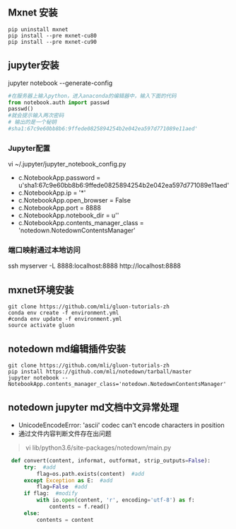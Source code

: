 ## Mxnet 安装
``` shell
pip uninstall mxnet
pip install --pre mxnet-cu80 
pip install --pre mxnet-cu90 
```


## jupyter安装

jupyter notebook --generate-config

``` python
#在服务器上输入python，进入anaconda的编辑器中，输入下面的代码
from notebook.auth import passwd
passwd()
#就会提示输入两次密码
# 输出的是一个秘钥
#sha1:67c9e60bb8b6:9ffede0825894254b2e042ea597d771089e11aed'
```

### Jupyter配置 
vi ~/.jupyter/jupyter_notebook_config.py
+ c.NotebookApp.password = u'sha1:67c9e60bb8b6:9ffede0825894254b2e042ea597d771089e11aed' 
+ c.NotebookApp.ip = '*'  
+ c.NotebookApp.open_browser = False 
+ c.NotebookApp.port = 8888 
+ c.NotebookApp.notebook_dir = u''
+ c.NotebookApp.contents_manager_class = 'notedown.NotedownContentsManager' 

### 端口映射通过本地访问
ssh myserver -L 8888:localhost:8888
http://localhost:8888

## mxnet环境安装
``` shell
git clone https://github.com/mli/gluon-tutorials-zh
conda env create -f environment.yml
#conda env update -f environment.yml
source activate gluon
```


## notedown md编辑插件安装
```shell 
git clone https://github.com/mli/gluon-tutorials-zh
pip install https://github.com/mli/notedown/tarball/master
jupyter notebook --NotebookApp.contents_manager_class='notedown.NotedownContentsManager'
```

## notedown jupyter md文档中文异常处理

+ UnicodeEncodeError: 'ascii' codec can't encode characters in position
+ 通过文件内容判断文件存在出问题

>  vi lib/python3.6/site-packages/notedown/main.py
``` python
 def convert(content, informat, outformat, strip_outputs=False):
     try:  #add
         flag=os.path.exists(content)  #add
     except Exception as E:  #add
         flag=False  #add
     if flag:  #modify
         with io.open(content, 'r', encoding='utf-8') as f:
             contents = f.read()
     else:
         contents = content
```

```{.python .input}

```
